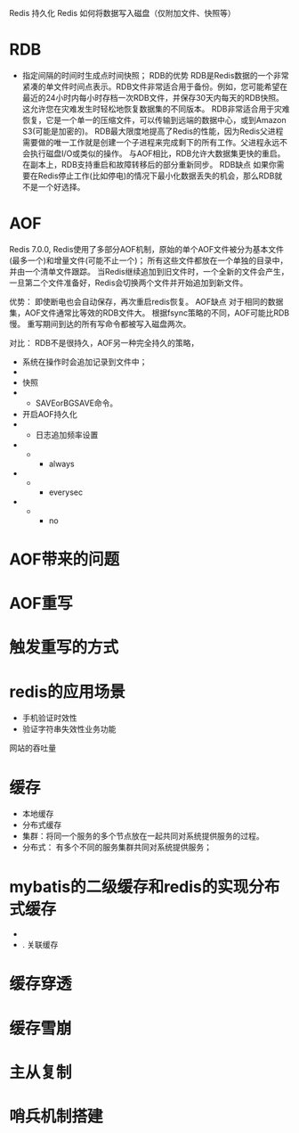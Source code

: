 Redis 持久化
Redis 如何将数据写入磁盘（仅附加文件、快照等）
# RDB
- 指定间隔的时间时生成点时间快照；
RDB的优势 
RDB是Redis数据的一个非常紧凑的单文件时间点表示。RDB文件非常适合用于备份。例如，您可能希望在最近的24小时内每小时存档一次RDB文件，并保存30天内每天的RDB快照。这允许您在灾难发生时轻松地恢复数据集的不同版本。 
RDB非常适合用于灾难恢复，它是一个单一的压缩文件，可以传输到远端的数据中心，或到Amazon S3(可能是加密的)。 
RDB最大限度地提高了Redis的性能，因为Redis父进程需要做的唯一工作就是创建一个子进程来完成剩下的所有工作。父进程永远不会执行磁盘I/O或类似的操作。 
与AOF相比，RDB允许大数据集更快的重启。 
在副本上，RDB支持重启和故障转移后的部分重新同步。
RDB缺点 
如果你需要在Redis停止工作(比如停电)的情况下最小化数据丢失的机会，那么RDB就不是一个好选择。
# AOF
Redis 7.0.0, Redis使用了多部分AOF机制，原始的单个AOF文件被分为基本文件(最多一个)和增量文件(可能不止一个)；
所有这些文件都放在一个单独的目录中，并由一个清单文件跟踪。
当Redis继续追加到旧文件时，一个全新的文件会产生，一旦第二个文件准备好，Redis会切换两个文件并开始追加到新文件。

优势：
即使断电也会自动保存，再次重启redis恢复。
AOF缺点 
对于相同的数据集，AOF文件通常比等效的RDB文件大。
根据fsync策略的不同，AOF可能比RDB慢。
重写期间到达的所有写命令都被写入磁盘两次。


对比：
RDB不是很持久，AOF另一种完全持久的策略，
- 系统在操作时会追加记录到文件中；
- 
- 快照
- - SAVEorBGSAVE命令。
- 开启AOF持久化
- - 日志追加频率设置
- - - always
- - - everysec
- - - no
# AOF带来的问题
# AOF重写
# 触发重写的方式


# redis的应用场景
- 手机验证时效性
- 验证字符串失效性业务功能

网站的吞吐量 

# 缓存
- 本地缓存
- 分布式缓存
- 集群：将同一个服务的多个节点放在一起共同对系统提供服务的过程。
- 分布式： 有多个不同的服务集群共同对系统提供服务；

# mybatis的二级缓存和redis的实现分布式缓存
- <cache type="" />
- <cache-ref type=""/>.  关联缓存

# 缓存穿透
# 缓存雪崩

# 主从复制
# 哨兵机制搭建